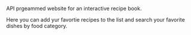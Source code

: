 API prgeammed website for an interactive recipe book.

Here you can add yur favortie recipes to the list and search your favorite dishes by food category.

